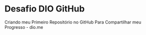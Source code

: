 # Desafio DIO GitHub
Criando meu Primeiro Repositório no GitHub Para Compartilhar meu Progresso - dio.me

